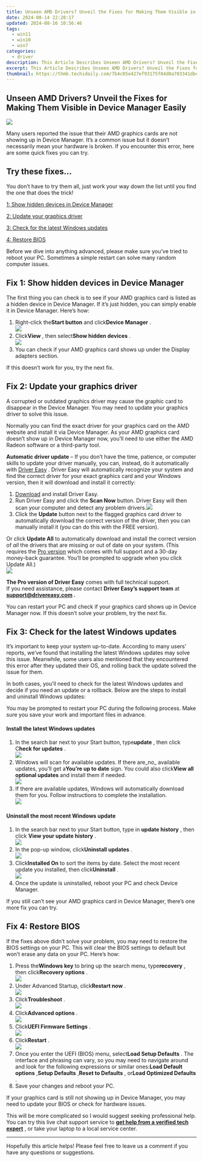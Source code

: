 ```yaml
---
title: Unseen AMD Drivers? Unveil the Fixes for Making Them Visible in Device Manager Easily
date: 2024-08-14 22:28:17
updated: 2024-08-16 10:56:46
tags:
  - win11
  - win10
  - win7
categories:
  - driver
description: This Article Describes Unseen AMD Drivers? Unveil the Fixes for Making Them Visible in Device Manager Easily
excerpt: This Article Describes Unseen AMD Drivers? Unveil the Fixes for Making Them Visible in Device Manager Easily
thumbnail: https://thmb.techidaily.com/7b4c05e427ef93175f84d0a703341dbe0517d72f4c6891c8d31a4e5e36657912.jpg
---
```


## Unseen AMD Drivers? Unveil the Fixes for Making Them Visible in Device Manager Easily

![](https://images.drivereasy.com/wp-content/uploads/2022/01/2022-01-26_14-37-19.jpg)

 Many users reported the issue that their AMD graphics cards are not showing up in Device Manager. It’s a common issue but it doesn’t necessarily mean your hardware is broken. If you encounter this error, here are some quick fixes you can try.

## Try these fixes…

 You don’t have to try them all, just work your way down the list until you find the one that does the trick!

[1: Show hidden devices in Device Manager](https://tools.techidaily.com/drivereasy/download/)

[2: Update your graphics driver](https://tools.techidaily.com/drivereasy/download/)

[3: Check for the latest Windows updates](https://tools.techidaily.com/drivereasy/download/)

[4: Restore BIOS](https://tools.techidaily.com/drivereasy/download/)

 Before we dive into anything advanced, please make sure you’ve tried to reboot your PC. Sometimes a simple restart can solve many random computer issues.

## Fix 1: Show hidden devices in Device Manager

 The first thing you can check is to see if your AMD graphics card is listed as a hidden device in Device Manager. If it’s just hidden, you can simply enable it in Device Manager. Here’s how:

1. Right-click the**Start button** and click**Device Manager** .  
![](https://images.drivereasy.com/wp-content/uploads/2022/01/2022-01-26_14-46-19.jpg)
2. Click**View** , then select**Show hidden devices** .  
![](https://images.drivereasy.com/wp-content/uploads/2022/01/2022-01-26_14-53-22.jpg)
3. You can check if your AMD graphics card shows up under the Display adapters section.

If this doesn’t work for you, try the next fix.

## Fix 2: Update your graphics driver

 A corrupted or outdated graphics driver may cause the graphic card to disappear in the Device Manager. You may need to update your graphics driver to solve this issue.

 Normally you can find the exact driver for your graphics card on the AMD website and install it via Device Manager. As your AMD graphics card doesn’t show up in Device Manager now, you’ll need to use either the AMD Radeon software or a third-party tool.

**Automatic driver update** – If you don’t have the time, patience, or computer skills to update your driver manually, you can, instead, do it automatically with [Driver Easy](https://tools.techidaily.com/drivereasy/download/) . Driver Easy will automatically recognize your system and find the correct driver for your exact graphics card and your Windows version, then it will download and install it correctly:

1. [Download](https://tools.techidaily.com/drivereasy/download/) and install Driver Easy.
2. Run Driver Easy and click the **Scan Now** button. Driver Easy will then scan your computer and detect any problem drivers.![](https://images.drivereasy.com/wp-content/uploads/2021/04/1-5.jpg)
3. Click the **Update**  button next to the flagged graphics card driver to automatically download the correct version of the driver, then you can manually install it (you can do this with the FREE version).  

 Or click **Update All** to automatically download and install the correct version of _all_ the drivers that are missing or out of date on your system. (This requires the [Pro version](https://tools.techidaily.com/drivereasy/download/) which comes with full support and a 30-day money-back guarantee. You’ll be prompted to upgrade when you click Update All.)  
![](https://images.drivereasy.com/wp-content/uploads/2021/05/DE-scan-update-graphics.jpg)

**The Pro version of Driver Easy** comes with full technical support.  
 If you need assistance, please contact **Driver Easy’s support team** at **[support@drivereasy.com](https://tools.techidaily.com/drivereasy/download/) .**

 You can restart your PC and check if your graphics card shows up in Device Manager now. If this doesn’t solve your problem, try the next fix.

## Fix 3: Check for the latest Windows updates

 It’s important to keep your system up-to-date. According to many users’ reports, we’ve found that installing the latest Windows updates may solve this issue. Meanwhile, some users also mentioned that they encountered this error after they updated their OS, and rolling back the update solved the issue for them.

 In both cases, you’ll need to check for the latest Windows updates and decide if you need an update or a rollback. Below are the steps to install and uninstall Windows updates:

 You may be prompted to restart your PC during the following process. Make sure you save your work and important files in advance.

#### Install the latest Windows updates

1. In the search bar next to your Start button, type**update** , then click C**heck for updates** .  
![](https://images.drivereasy.com/wp-content/uploads/2021/06/check-for-updates.png)
2. Windows will scan for available updates. If there are_no_ available updates, you’ll get a**You’re up to date** sign. You could also click**View all optional updates** and install them if needed.  
![](https://images.drivereasy.com/wp-content/uploads/2021/06/up-to-date.png)
3. If there are available updates, Windows will automatically download them for you. Follow instructions to complete the installation.  
![](https://images.drivereasy.com/wp-content/uploads/2021/08/windows-update.jpg)

#### Uninstall the most recent Windows update

1. In the search bar next to your Start button, type in **update history** , then click **View your update history** .  
![](https://images.drivereasy.com/wp-content/uploads/2022/01/2021-11-03_15-38-55.png)
2. In the pop-up window, click**Uninstall updates** .  
![](https://images.drivereasy.com/wp-content/uploads/2022/01/2022-01-26_15-43-59.jpg)
3. Click**Installed On** to sort the items by date. Select the most recent update you installed, then click**Uninstall** .  
![](https://images.drivereasy.com/wp-content/uploads/2022/01/2022-01-26_15-43-40.jpg)
4. Once the update is uninstalled, reboot your PC and check Device Manager.

 If you still can’t see your AMD graphics card in Device Manager, there’s one more fix you can try.

## Fix 4: Restore BIOS

 If the fixes above didn’t solve your problem, you may need to restore the BIOS settings on your PC. This will clear the BIOS settings to default but won’t erase any data on your PC. Here’s how:

1. Press the**Windows key** to bring up the search menu, type**recovery** , then click**Recovery options** .  
![](https://images.drivereasy.com/wp-content/uploads/2022/01/2022-01-17_17-10-46.png)
2. Under Advanced Startup, click**Restart now** .  
![](https://images.drivereasy.com/wp-content/uploads/2022/01/2022-01-17_17-16-10.png)
3. Click**Troubleshoot** .  
![](https://images.drivereasy.com/wp-content/uploads/2022/01/2022-01-17_17-11-38.png)
4. Click**Advanced options** .  
![](https://images.drivereasy.com/wp-content/uploads/2022/01/2022-01-17_17-11-46.png)
5. Click**UEFI Firmware Settings** .  
![](https://images.drivereasy.com/wp-content/uploads/2022/01/2022-01-26_16-43-03.jpg)
6. Click**Restart** .  
![](https://images.drivereasy.com/wp-content/uploads/2022/01/2022-01-26_16-43-10.jpg)
7. Once you enter the UEFI (BIOS) menu, select**Load Setup Defaults** . The interface and phrasing can vary, so you may need to navigate around and look for the following expressions or similar ones:**Load Default options** ,**Setup Defaults** ,**Reset to Defaults** , or**Load Optimized Defaults** .
8. Save your changes and reboot your PC.

 If your graphics card is still not showing up in Device Manager, you may need to update your BIOS or check for hardware issues.  
  
 This will be more complicated so I would suggest seeking professional help. You can try this live chat support service to **[get help from a verified tech expert](https://tools.techidaily.com/drivereasy/download/)**  , or take your laptop to a local service center.

---

 Hopefully this article helps! Please feel free to leave us a comment if you have any questions or suggestions.

<ins class="adsbygoogle"
     style="display:block"
     data-ad-format="autorelaxed"
     data-ad-client="ca-pub-7571918770474297"
     data-ad-slot="1223367746"></ins>



<ins class="adsbygoogle"
     style="display:block"
     data-ad-client="ca-pub-7571918770474297"
     data-ad-slot="8358498916"
     data-ad-format="auto"
     data-full-width-responsive="true"></ins>
